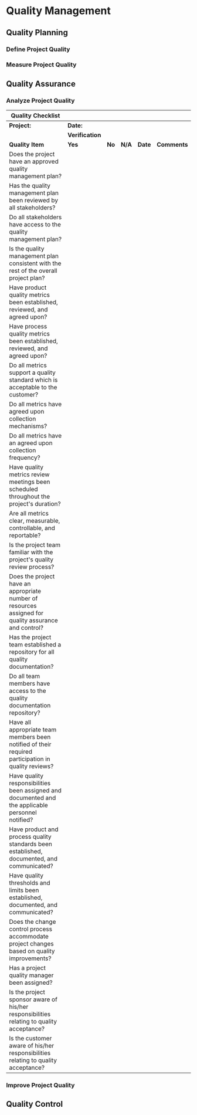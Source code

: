 # Quality Management

## Quality Planning

### Define Project Quality

### Measure Project Quality

## Quality Assurance

### Analyze Project Quality

| **Quality Checklist**                                                                                |                  |        |         |          |              |
|------------------------------------------------------------------------------------------------------|------------------|--------|---------|----------|--------------|
| **Project:**                                                                                         | **Date:**        |        |         |          |              |
|                                                                                                      | **Verification** |        |         |          |              |
| **Quality Item**                                                                                     | **Yes**          | **No** | **N/A** | **Date** | **Comments** |
| Does the project have an approved quality management plan?                                           |                  |        |         |          |              |
| Has the quality management plan been reviewed by all stakeholders?                                   |                  |        |         |          |              |
| Do all stakeholders have access to the quality management plan?                                      |                  |        |         |          |              |
| Is the quality management plan consistent with the rest of the overall project plan?                 |                  |        |         |          |              |
| Have product quality metrics been established, reviewed, and agreed upon?                            |                  |        |         |          |              |
| Have process quality metrics been established, reviewed, and agreed upon?                            |                  |        |         |          |              |
| Do all metrics support a quality standard which is acceptable to the customer?                       |                  |        |         |          |              |
| Do all metrics have agreed upon collection mechanisms?                                               |                  |        |         |          |              |
| Do all metrics have an agreed upon collection frequency?                                             |                  |        |         |          |              |
| Have quality metrics review meetings been scheduled throughout the project's duration?               |                  |        |         |          |              |
| Are all metrics clear, measurable, controllable, and reportable?                                     |                  |        |         |          |              |
| Is the project team familiar with the project's quality review process?                              |                  |        |         |          |              |
| Does the project have an appropriate number of resources assigned for quality assurance and control? |                  |        |         |          |              |
| Has the project team established a repository for all quality documentation?                         |                  |        |         |          |              |
| Do all team members have access to the quality documentation repository?                             |                  |        |         |          |              |
| Have all appropriate team members been notified of their required participation in quality reviews?  |                  |        |         |          |              |
| Have quality responsibilities been assigned and documented and the applicable personnel notified?    |                  |        |         |          |              |
| Have product and process quality standards been established, documented, and communicated?           |                  |        |         |          |              |
| Have quality thresholds and limits been established, documented, and communicated?                   |                  |        |         |          |              |
| Does the change control process accommodate project changes based on quality improvements?           |                  |        |         |          |              |
| Has a project quality manager been assigned?                                                         |                  |        |         |          |              |
| Is the project sponsor aware of his/her responsibilities relating to quality acceptance?             |                  |        |         |          |              |
| Is the customer aware of his/her responsibilities relating to quality acceptance?                    |                  |        |         |          |              |


### Improve Project Quality

## Quality Control
